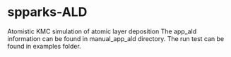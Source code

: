 # spparks-ALD
Atomistic KMC simulation of atomic layer deposition 
The app_ald information can be found in manual_app_ald directory.
The run test can be found in examples folder.
